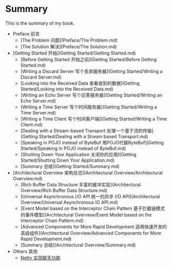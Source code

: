 # Summary

This is the summary of my book.

* Preface 前言
	* [The Problem 问题](Preface/The Problem.md)
	* [The Solution 解决](Preface/The Solution.md)
* [Getting Started 开始](Getting Started/Getting Started.md)
 	* [Before Getting Started 开始之前](Getting Started/Before Getting Started.md)
 	* [Writing a Discard Server 写个丢弃服务器](Getting Started/Writing a Discard Server.md)
 	* [Looking into the Received Data 查看收到的数据](Getting Started/Looking into the Received Data.md)
 	* [Writing an Echo Server 写个应答服务器](Getting Started/Writing an Echo Server.md)
 	* [Writing a Time Server 写个时间服务器](Getting Started/Writing a Time Server.md)
	* [Writing a Time Client 写个时间客户端](Getting Started/Writing a Time Client.md)
	* [Dealing with a Stream-based Transport 处理一个基于流的传输](Getting Started/Dealing with a Stream based Transport.md)
	* [Speaking in POJO instead of ByteBuf 用POJO代替ByteBuf](Getting Started/Speaking in POJO instead of ByteBuf.md)
	* [Shutting Down Your Application 关闭你的应用](Getting Started/Shutting Down Your Application.md)
	* [Summary 总结](Getting Started/Summary.md)
* [Architectural Overview 架构总览](Architectural Overview/Architectural Overview.md)
	* [Rich Buffer Data Structure 丰富的缓冲实现](Architectural Overview/Rich Buffer Data Structure.md)
	* [Universal Asynchronous I/O API 统一的异步 I/O API](Architectural Overview/Universal Asynchronous IO API.md)
	* [Event Model based on the Interceptor Chain Pattern 基于拦截链模式的事件模型](Architectural Overview/Event Model based on the Interceptor Chain Pattern.md)
	* [Advanced Components for More Rapid Development 适用快速开发的高级组件](Architectural Overview/Advanced Components for More Rapid Development.md)
	* [Summary 总结](Architectural Overview/Summary.md)
* Others 其他
	* [Netty 实现聊天功能](http://www.waylau.com/netty-chat/)